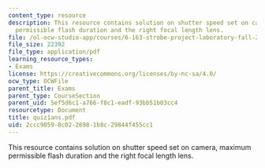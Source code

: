 ```yaml
---
content_type: resource
description: This resource contains solution on shutter speed set on camera, maximum
  permissible flash duration and the right focal length lens.
file: /ol-ocw-studio-app/courses/6-163-strobe-project-laboratory-fall-2005/2ccc90598c0226981b8c29844f455cc1_quiz1ans.pdf
file_size: 22392
file_type: application/pdf
learning_resource_types:
- Exams
license: https://creativecommons.org/licenses/by-nc-sa/4.0/
ocw_type: OCWFile
parent_title: Exams
parent_type: CourseSection
parent_uid: 5ef5d6c1-a766-f8c1-eadf-93bb51b03cc4
resourcetype: Document
title: quiz1ans.pdf
uid: 2ccc9059-8c02-2698-1b8c-29844f455cc1
---
```

This resource contains solution on shutter speed set on camera, maximum permissible flash duration and the right focal length lens.